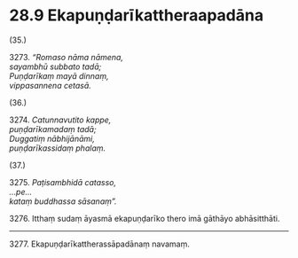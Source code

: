 

# 28.9 Ekapuṇḍarīkattheraapadāna



(35.)

3273\. _“Romaso nāma nāmena,_  
_sayambhū subbato tadā;_  
_Puṇḍarīkaṃ mayā dinnaṃ,_  
_vippasannena cetasā._  


(36.)

3274\. _Catunnavutito kappe,_  
_puṇḍarīkamadaṃ tadā;_  
_Duggatiṃ nābhijānāmi,_  
_puṇḍarīkassidaṃ phalaṃ._  


(37.)

3275\. _Paṭisambhidā catasso,_  
_…pe…_  
_kataṃ buddhassa sāsanaṃ”._  


3276\. Itthaṃ sudaṃ āyasmā ekapuṇḍarīko thero imā gāthāyo abhāsitthāti.

---

3277\. Ekapuṇḍarīkattherassāpadānaṃ navamaṃ.





